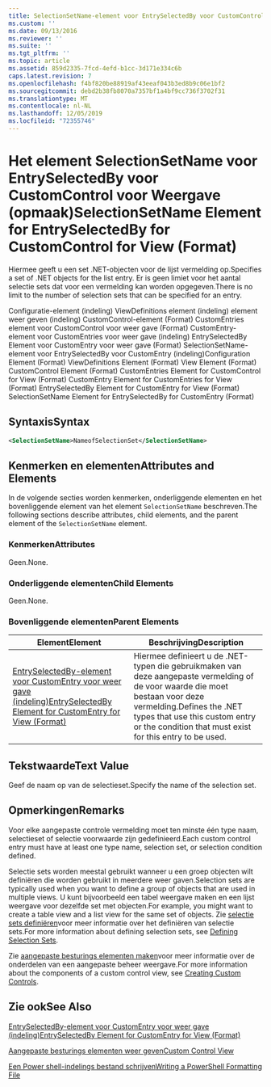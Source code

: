 ```yaml
---
title: SelectionSetName-element voor EntrySelectedBy voor CustomControl voor weer gave (indeling) | Microsoft Docs
ms.custom: ''
ms.date: 09/13/2016
ms.reviewer: ''
ms.suite: ''
ms.tgt_pltfrm: ''
ms.topic: article
ms.assetid: 859d2335-7fcd-4efd-b1cc-3d171e334c6b
caps.latest.revision: 7
ms.openlocfilehash: f4bf820be88919af43eeaf043b3ed8b9c06e1bf2
ms.sourcegitcommit: debd2b38fb8070a7357bf1a4bf9cc736f3702f31
ms.translationtype: MT
ms.contentlocale: nl-NL
ms.lasthandoff: 12/05/2019
ms.locfileid: "72355746"
---
```

# <a name="selectionsetname-element-for-entryselectedby-for-customcontrol-for-view-format"></a><span data-ttu-id="e7d8b-102">Het element SelectionSetName voor EntrySelectedBy voor CustomControl voor Weergave (opmaak)</span><span class="sxs-lookup"><span data-stu-id="e7d8b-102">SelectionSetName Element for EntrySelectedBy for CustomControl for View (Format)</span></span>

<span data-ttu-id="e7d8b-103">Hiermee geeft u een set .NET-objecten voor de lijst vermelding op.</span><span class="sxs-lookup"><span data-stu-id="e7d8b-103">Specifies a set of .NET objects for the list entry.</span></span> <span data-ttu-id="e7d8b-104">Er is geen limiet voor het aantal selectie sets dat voor een vermelding kan worden opgegeven.</span><span class="sxs-lookup"><span data-stu-id="e7d8b-104">There is no limit to the number of selection sets that can be specified for an entry.</span></span>

<span data-ttu-id="e7d8b-105">Configuratie-element (indeling) ViewDefinitions element (indeling) element weer geven (indeling) CustomControl-element (Format) CustomEntries element voor CustomControl voor weer gave (Format) CustomEntry-element voor CustomEntries voor weer gave (indeling) EntrySelectedBy Element voor CustomEntry voor weer gave (Format) SelectionSetName-element voor EntrySelectedBy voor CustomEntry (indeling)</span><span class="sxs-lookup"><span data-stu-id="e7d8b-105">Configuration Element (Format) ViewDefinitions Element (Format) View Element (Format) CustomControl Element (Format) CustomEntries Element for CustomControl for View (Format) CustomEntry Element for CustomEntries for View (Format) EntrySelectedBy Element for CustomEntry for View (Format) SelectionSetName Element for EntrySelectedBy for CustomEntry (Format)</span></span>

## <a name="syntax"></a><span data-ttu-id="e7d8b-106">Syntaxis</span><span class="sxs-lookup"><span data-stu-id="e7d8b-106">Syntax</span></span>

```xml
<SelectionSetName>NameofSelectionSet</SelectionSetName>
```

## <a name="attributes-and-elements"></a><span data-ttu-id="e7d8b-107">Kenmerken en elementen</span><span class="sxs-lookup"><span data-stu-id="e7d8b-107">Attributes and Elements</span></span>

<span data-ttu-id="e7d8b-108">In de volgende secties worden kenmerken, onderliggende elementen en het bovenliggende element van het element `SelectionSetName` beschreven.</span><span class="sxs-lookup"><span data-stu-id="e7d8b-108">The following sections describe attributes, child elements, and the parent element of the `SelectionSetName` element.</span></span>

### <a name="attributes"></a><span data-ttu-id="e7d8b-109">Kenmerken</span><span class="sxs-lookup"><span data-stu-id="e7d8b-109">Attributes</span></span>

<span data-ttu-id="e7d8b-110">Geen.</span><span class="sxs-lookup"><span data-stu-id="e7d8b-110">None.</span></span>

### <a name="child-elements"></a><span data-ttu-id="e7d8b-111">Onderliggende elementen</span><span class="sxs-lookup"><span data-stu-id="e7d8b-111">Child Elements</span></span>

<span data-ttu-id="e7d8b-112">Geen.</span><span class="sxs-lookup"><span data-stu-id="e7d8b-112">None.</span></span>

### <a name="parent-elements"></a><span data-ttu-id="e7d8b-113">Bovenliggende elementen</span><span class="sxs-lookup"><span data-stu-id="e7d8b-113">Parent Elements</span></span>

|<span data-ttu-id="e7d8b-114">Element</span><span class="sxs-lookup"><span data-stu-id="e7d8b-114">Element</span></span>|<span data-ttu-id="e7d8b-115">Beschrijving</span><span class="sxs-lookup"><span data-stu-id="e7d8b-115">Description</span></span>|
|-------------|-----------------|
|[<span data-ttu-id="e7d8b-116">EntrySelectedBy-element voor CustomEntry voor weer gave (indeling)</span><span class="sxs-lookup"><span data-stu-id="e7d8b-116">EntrySelectedBy Element for CustomEntry for View (Format)</span></span>](./entryselectedby-element-for-customentry-for-customcontrol-for-view-format.md)|<span data-ttu-id="e7d8b-117">Hiermee definieert u de .NET-typen die gebruikmaken van deze aangepaste vermelding of de voor waarde die moet bestaan voor deze vermelding.</span><span class="sxs-lookup"><span data-stu-id="e7d8b-117">Defines the .NET types that use this custom entry or the condition that must exist for this entry to be used.</span></span>|

## <a name="text-value"></a><span data-ttu-id="e7d8b-118">Tekstwaarde</span><span class="sxs-lookup"><span data-stu-id="e7d8b-118">Text Value</span></span>

<span data-ttu-id="e7d8b-119">Geef de naam op van de selectieset.</span><span class="sxs-lookup"><span data-stu-id="e7d8b-119">Specify the name of the selection set.</span></span>

## <a name="remarks"></a><span data-ttu-id="e7d8b-120">Opmerkingen</span><span class="sxs-lookup"><span data-stu-id="e7d8b-120">Remarks</span></span>

<span data-ttu-id="e7d8b-121">Voor elke aangepaste controle vermelding moet ten minste één type naam, selectieset of selectie voorwaarde zijn gedefinieerd.</span><span class="sxs-lookup"><span data-stu-id="e7d8b-121">Each custom control entry must have at least one type name, selection set, or selection condition defined.</span></span>

<span data-ttu-id="e7d8b-122">Selectie sets worden meestal gebruikt wanneer u een groep objecten wilt definiëren die worden gebruikt in meerdere weer gaven.</span><span class="sxs-lookup"><span data-stu-id="e7d8b-122">Selection sets are typically used when you want to define a group of objects that are used in multiple views.</span></span> <span data-ttu-id="e7d8b-123">U kunt bijvoorbeeld een tabel weergave maken en een lijst weergave voor dezelfde set met objecten.</span><span class="sxs-lookup"><span data-stu-id="e7d8b-123">For example, you might want to create a table view and a list view for the same set of objects.</span></span> <span data-ttu-id="e7d8b-124">Zie [selectie sets definiëren](./defining-selection-sets.md)voor meer informatie over het definiëren van selectie sets.</span><span class="sxs-lookup"><span data-stu-id="e7d8b-124">For more information about defining selection sets, see [Defining Selection Sets](./defining-selection-sets.md).</span></span>

<span data-ttu-id="e7d8b-125">Zie [aangepaste besturings elementen maken](./creating-custom-controls.md)voor meer informatie over de onderdelen van een aangepaste beheer weergave.</span><span class="sxs-lookup"><span data-stu-id="e7d8b-125">For more information about the components of a custom control view, see [Creating Custom Controls](./creating-custom-controls.md).</span></span>

## <a name="see-also"></a><span data-ttu-id="e7d8b-126">Zie ook</span><span class="sxs-lookup"><span data-stu-id="e7d8b-126">See Also</span></span>

[<span data-ttu-id="e7d8b-127">EntrySelectedBy-element voor CustomEntry voor weer gave (indeling)</span><span class="sxs-lookup"><span data-stu-id="e7d8b-127">EntrySelectedBy Element for CustomEntry for View (Format)</span></span>](./entryselectedby-element-for-customentry-for-customcontrol-for-view-format.md)

[<span data-ttu-id="e7d8b-128">Aangepaste besturings elementen weer geven</span><span class="sxs-lookup"><span data-stu-id="e7d8b-128">Custom Control View</span></span>](./creating-custom-controls.md)

[<span data-ttu-id="e7d8b-129">Een Power shell-indelings bestand schrijven</span><span class="sxs-lookup"><span data-stu-id="e7d8b-129">Writing a PowerShell Formatting File</span></span>](./writing-a-powershell-formatting-file.md)
